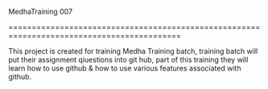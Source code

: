MedhaTraining 007

===========================================================================================

This project is created for training Medha Training batch, training batch will put their assignment qiuestions into git hub, part of this training they will learn how to use github & how to use various features associated with github.


